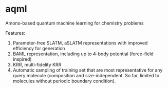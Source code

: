 # aqml
Amons-based quantum machine learning for chemistry problems

Features:
1) Parameter-free SLATM, aSLATM representations with improved efficiency for generation
2) BAML representation, including up to 4-body potential (force-field inspired)
3) KRR, multi-fidelity KRR
4) Automatic sampling of training set that are most representative for any query molecule (composition and size-independent. So far, limited to molecules without periodic boundary condition).
